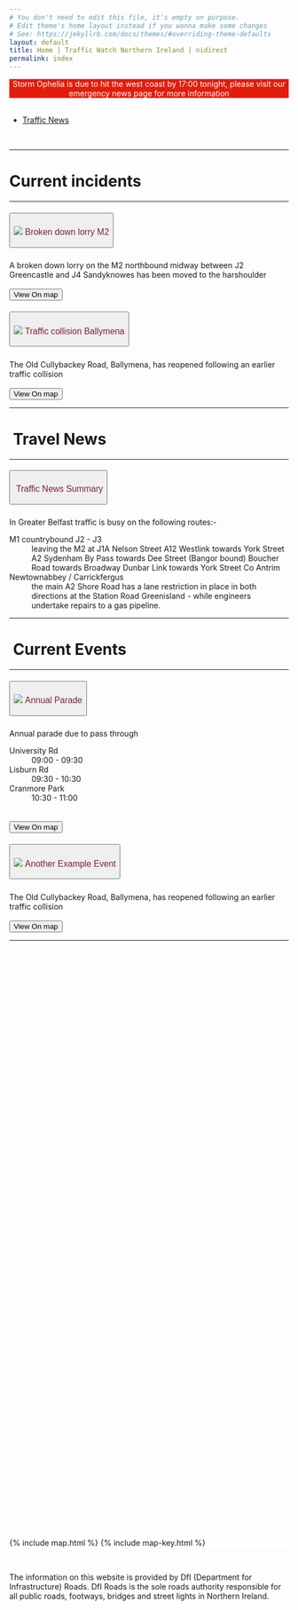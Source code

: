 ```yaml
---
# You don't need to edit this file, it's empty on purpose.
# Edit theme's home layout instead if you wanna make some changes
# See: https://jekyllrb.com/docs/themes/#overriding-theme-defaults
layout: default
title: Home | Traffic Watch Northern Ireland | nidirect
permalink: index
---
```



<!--
<h1 id="main-content">
    Welcome to Traffic Watch Northern Ireland
</h1>
<p class="intro">
    The site provides traffic news, images and live feeds from traffic cameras and information on current and future roadworks.
</p>
-->
<div class="row">
    <div class="alert alert-danger fas fa-exclamation" role="alert" style="min-width:100%; background-color:#e21d0b; color:white; text-align:center">
        Storm Ophelia is due to hit the west coast by 17:00 tonight, please visit our emergency news page for more information
    </div>
</div>
<div class="container-fluid traffic-news"> 
    <script type="text/javascript">
        function replaceMap(element)
        {
            let src="images/example_map.png";
            if(element ==='event')
            {
                src='images/map_event_example.png';
            }
            else
            {
                src='images/incident_example.png';
            }
            document.getElementById('mainMap').src=src;
        }
    </script>
    <div class="row">
        <div class="col-md-4">
            <br/>
          <div class="bd-example bd-example-tabs">
            <ul class="nav nav-tabs" id="myTab" role="tablist">
                <li class="nav-item">
                  <a class="nav-link active show" id="news-latest-tab" data-toggle="tab" href="#news-latest" role="tab" aria-controls="news-latest" aria-selected="true">Traffic News</a>
                </li>
            </ul>
            <div class="tab-content" id="newsTabContent" style="min-height: 63vh; max-height:63vh; overflow-y:scroll;">
                <!-- LATEST -->
                <div class="tab-pane fade active show" id="news-latest" role="tabpanel" aria-labelledby="news-latest-tab">
                   <br/>
                   <hr>
                   <h1 class="header">Current incidents</h1>
                   <hr>
                   <div id="accordion">
                     <div class="card">
                       <div class="card-header" id="headingOne">
                         <h5 class="mb-0">
                            <button class="btn btn-link collapsed col-12 d-flex align-items-left" style="text-align:left" data-toggle="collapse" data-target="#collapseOne" aria-expanded="false" aria-controls="collapseOne">
                                <h3 style="color: #7f2131;font-weight: 400;" class="d-inline col-10"><img src="images/map/incident-high.png">&nbsp;Broken down lorry M2</h3>
                                <span class="col-2 fas fa-chevron-right" style="font-size: 25px;">
                                </span>
                            </button>
                         </h5>
                       </div>
                       <div id="collapseOne" class="collapse" aria-labelledby="headingOne" data-parent="#accordion">
                         <div class="card-body">
                           A broken down lorry on the M2 northbound midway between J2 Greencastle and J4 Sandyknowes has been moved to the harshoulder
                                                      <br/><br/>
                                                      <button class="btn btn-info" name="incident" onclick="replaceMap('incident')">View On map </button>
                         </div>
                       </div>
                     </div>
                     <div class="card">
                       <div class="card-header" id="headingTwo">
                         <h5 class="mb-0">
                           <button class="btn btn-link collapsed col-12 d-flex align-items-center" style="text-align:left" data-toggle="collapse" data-target="#collapseTwo" aria-expanded="false" aria-controls="collapseTwo">
                            <h3 style="color: #7f2131;font-weight: 400;" class="d-inline col-10"><img src="images/map/incident-high.png">&nbsp;Traffic collision Ballymena</h3>
                                <span class="col-2 fas fa-chevron-right" style="font-size: 25px;">
                                </span>
                           </button>
                         </h5>
                       </div>
                       <div id="collapseTwo" class="collapse" aria-labelledby="headingTwo" data-parent="#accordion">
                         <div class="card-body">
                           The Old Cullybackey Road, Ballymena, has reopened following an earlier traffic collision
                           <br/><br/>
                           <button class="btn btn-info" name="incident" onclick="replaceMap('incident')">View On map </button>
                         </div>
                       </div>
                     </div>
                   </div>
                   <hr>
                   <h1 class="header">&nbsp;Travel News</h1>
                   <hr>
                    <div id="accordion">
                      <div class="card">
                        <div class="card-header" id="headingThree">
                          <h5 class="mb-0">
                             <button class="btn btn-link collapsed col-12 d-flex align-items-center" data-toggle="collapse" style="text-align:left" data-target="#collapseThree" aria-expanded="false" aria-controls="collapseThree">
                                 <h3 style="color: #7f2131;font-weight: 400;" class="d-inline col-10"><i class="fas fa-exclamation-triangle icon-warn-triangle"></i>&nbsp;Traffic News Summary</h3>
                                 <span class="col-2 fas fa-chevron-right" style=" font-size: 25px;">
                                 </span>
                             </button>
                          </h5>
                        </div>
                        <div id="collapseThree" class="collapse show" aria-labelledby="headingThree" data-parent="#accordion">
                          <div class="card-body">
                              <p>
                                  In Greater Belfast traffic is busy on the following routes:-
                              </p>
                              <p>
                                  <dl>
                                      <dt>M1 countrybound J2 - J3</dt>
                                      <dd>leaving the M2 at J1A Nelson Street A12 Westlink towards York Street A2 Sydenham By Pass towards Dee Street (Bangor bound) Boucher Road towards Broadway Dunbar Link towards York Street Co Antrim</dd> 
                                      <dt>Newtownabbey / Carrickfergus </dt> 
                                      <dd>the main A2 Shore Road has a lane restriction in place in both directions at the Station Road Greenisland - while engineers undertake repairs to a gas pipeline.</dd>
                                   </dl>
                              </p>
                          </div>
                        </div>
                      </div>
                    </div>
                    <hr>
                    <h1 class="header">&nbsp;Current Events</h1>
                    <hr>
                    <div id="accordion">
                     <div class="card">
                       <div class="card-header" id="headingFour">
                         <h5 class="mb-0">
                            <button class="btn btn-link collapsed col-12 d-flex align-items-center" style="text-align:left" data-toggle="collapse" data-target="#collapseFour" aria-expanded="false" aria-controls="collapseFour">
                                <h3 style="color: #7f2131;font-weight: 400;" class="d-inline col-10"><img src="images/map/event-med.png">&nbsp;Annual Parade</h3>
                                <span class="col-2 fas fa-chevron-right" style="font-size: 25px;">
                                </span>
                            </button>
                         </h5>
                       </div>
                       <div id="collapseFour" class="collapse" aria-labelledby="headingFour" data-parent="#accordion">
                         <div class="card-body">
                           Annual parade due to pass through 
                           <dl>
                                <dt>University Rd</dt>
                                <dd>09:00 - 09:30</dd>
                                <dt>Lisburn Rd</dt>
                                <dd>09:30 - 10:30</dd>
                                <dt>Cranmore Park</dt>
                                <dd>10:30 - 11:00</dd>
                           <br/><br/>
                           <button class="btn btn-info" name="incident" onclick="replaceMap('event')">View On map </button>
                           </dl>
                         </div>
                       </div>
                     </div>
                     <div class="card">
                       <div class="card-header" id="headingFive">
                         <h5 class="mb-0">
                           <button class="btn btn-link collapsed col-12 d-flex align-items-center" style="text-align:left" data-toggle="collapse" data-target="#collapseFive" aria-expanded="false" aria-controls="collapseFive">
                            <h3 style="color: #7f2131;font-weight: 400;" class="d-inline col-md-10"><img src="images/map/event-med.png">&nbsp;Another Example Event</h3>
                                <span class="col-2 fas fa-chevron-right" style=" font-size: 25px;">
                                </span>
                           </button>
                         </h5>
                       </div>
                       <div id="collapseFive" class="collapse" aria-labelledby="headingFive" data-parent="#accordion">
                         <div class="card-body">
                           The Old Cullybackey Road, Ballymena, has reopened following an earlier traffic collision
                           <br/><br/>
                           <button class="btn btn-info" name="incident" onclick="replaceMap('event')">View On map </button>                           
                         </div>
                       </div>
                     </div>
                   </div>
                   <hr>               
                </div>
            </div>
          </div>
        </div>
        <div class="col-md-8 d-none d-md-block" style="background-color: white">
        <!-- <h2>Travel Information Map</h2> -->

{% include map.html %}
{% include map-key.html %}
        </div>
    </div>
</div>

<br>

<p class="text-center">
    The information on this website is provided by DfI (Department for Infrastructure) Roads. DfI Roads is the sole roads authority responsible for all public roads, footways, bridges and street lights in Northern Ireland. <br>
</p>

